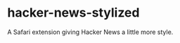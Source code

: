 hacker-news-stylized
====================

A Safari extension giving Hacker News a little more style.
